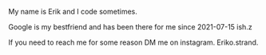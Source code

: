 My name is Erik and I code sometimes.

Google is my bestfriend and has been there for me since 2021-07-15 ish.z

If you need to reach me for some reason DM me on instagram. 
Eriko.strand.

<!---
ErikoStrand/ErikoStrand is a ✨ special ✨ repository because its `README.md` (this file) appears on your GitHub profile.
You can click the Preview link to take a look at your changes.
--->
